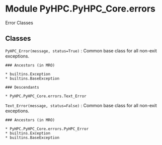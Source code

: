 Module PyHPC.PyHPC_Core.errors
==============================
Error Classes

Classes
-------

`PyHPC_Error(message, status=True)`
:   Common base class for all non-exit exceptions.

    ### Ancestors (in MRO)

    * builtins.Exception
    * builtins.BaseException

    ### Descendants

    * PyHPC.PyHPC_Core.errors.Text_Error

`Text_Error(message, status=False)`
:   Common base class for all non-exit exceptions.

    ### Ancestors (in MRO)

    * PyHPC.PyHPC_Core.errors.PyHPC_Error
    * builtins.Exception
    * builtins.BaseException